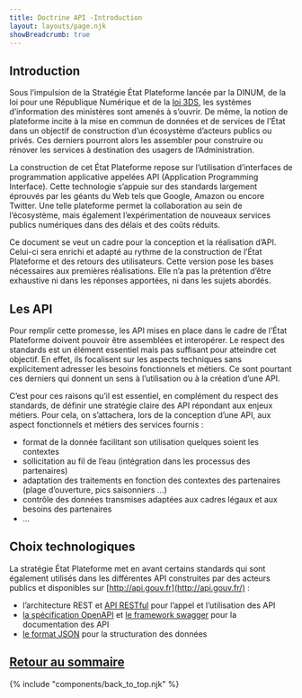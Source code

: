 ```yaml
---
title: Doctrine API -Introduction
layout: layouts/page.njk
showBreadcrumb: true
---
```


## <a name="intro">Introduction</a>

Sous l’impulsion de la Stratégie État Plateforme lancée par la DINUM, de la loi pour une République Numérique et de la [loi 3DS](https://www.economie.gouv.fr/daj/lettre-de-la-daj-application-de-la-loi-3ds-echange-de-donnees-entre-administrations), les systèmes d’information des ministères sont amenés à s’ouvrir. De même, la notion de plateforme incite à la mise en commun de données et de services de l’État dans un objectif de construction d’un écosystème d’acteurs publics ou privés. Ces derniers pourront alors les assembler pour construire ou rénover les services à destination des usagers de l’Administration.

La construction de cet État Plateforme repose sur l’utilisation d’interfaces de programmation applicative appelées API (Application Programming Interface). Cette technologie s’appuie sur des standards largement éprouvés par les géants du Web tels que Google, Amazon ou encore Twitter. Une telle plateforme permet la collaboration au sein de l’écosystème, mais également l’expérimentation de nouveaux services publics numériques dans des délais et des coûts réduits.

Ce document se veut un cadre pour la conception et la réalisation d’API. Celui-ci sera enrichi et adapté au rythme de la construction de l’État Plateforme et des retours des utilisateurs. Cette version pose les bases nécessaires aux premières réalisations. Elle n’a pas la prétention d’être exhaustive ni dans les réponses apportées, ni dans les sujets abordés.

## <a name="API">Les API</a>

Pour remplir cette promesse, les API mises en place dans le cadre de l’État Plateforme doivent pouvoir être assemblées et interopérer. Le respect des standards est un élément essentiel mais pas suffisant pour atteindre cet objectif. En effet, ils focalisent sur les aspects techniques sans explicitement adresser les besoins fonctionnels et métiers. Ce sont pourtant ces derniers qui donnent un sens à l’utilisation ou à la création d’une API.

C’est pour ces raisons qu’il est essentiel, en complément du respect des standards, de définir une stratégie claire des API répondant aux enjeux métiers. Pour cela, on s’attachera, lors de la conception d’une API, aux aspect fonctionnels et métiers des services fournis :

- format de la donnée facilitant son utilisation quelques soient les contextes
- sollicitation au fil de l’eau (intégration dans les processus des partenaires)
- adaptation des traitements en fonction des contextes des partenaires (plage d’ouverture, pics saisonniers …)
- contrôle des données transmises adaptées aux cadres légaux et aux besoins des partenaires
- …

## <a name="choix">Choix technologiques</a>

La stratégie État Plateforme met en avant certains standards qui sont également utilisés dans les différentes API construites par des acteurs publics et disponibles sur [http://api.gouv.fr](http://api.gouv.fr/) :

- l’architecture REST et [API RESTful](https://restfulapi.net/) pour l’appel et l’utilisation des API
- [la spécification OpenAPI](https://github.com/OAI/OpenAPI-Specification) et [le framework swagger](http://swagger.io/) pour la documentation des API
- [le format JSON](http://www.json.org/) pour la structuration des données

## [Retour au sommaire](../sommaire)

{% include "components/back_to_top.njk" %}